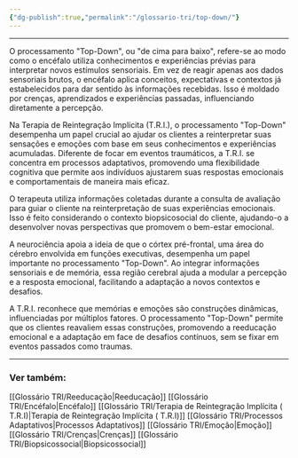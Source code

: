 ```yaml
---
{"dg-publish":true,"permalink":"/glossario-tri/top-down/"}
---
```


---

O processamento "Top-Down", ou "de cima para baixo", refere-se ao modo como o encéfalo utiliza conhecimentos e experiências prévias para interpretar novos estímulos sensoriais. Em vez de reagir apenas aos dados sensoriais brutos, o encéfalo aplica conceitos, expectativas e contextos já estabelecidos para dar sentido às informações recebidas. Isso é moldado por crenças, aprendizados e experiências passadas, influenciando diretamente a percepção.

Na Terapia de Reintegração Implícita (T.R.I.), o processamento "Top-Down" desempenha um papel crucial ao ajudar os clientes a reinterpretar suas sensações e emoções com base em seus conhecimentos e experiências acumuladas. Diferente de focar em eventos traumáticos, a T.R.I. se concentra em processos adaptativos, promovendo uma flexibilidade cognitiva que permite aos indivíduos ajustarem suas respostas emocionais e comportamentais de maneira mais eficaz.

O terapeuta utiliza informações coletadas durante a consulta de avaliação para guiar o cliente na reinterpretação de suas experiências emocionais. Isso é feito considerando o contexto biopsicosocial do cliente, ajudando-o a desenvolver novas perspectivas que promovem o bem-estar emocional.

 A neurociência apoia a ideia de que o córtex pré-frontal, uma área do cérebro envolvida em funções executivas, desempenha um papel importante no processamento "Top-Down". Ao integrar informações sensoriais e de memória, essa região cerebral ajuda a modular a percepção e a resposta emocional, facilitando a adaptação a novos contextos e desafios.

A T.R.I. reconhece que memórias e emoções são construções dinâmicas, influenciadas por múltiplos fatores. O processamento "Top-Down" permite que os clientes reavaliem essas construções, promovendo a reeducação emocional e a adaptação em face de desafios contínuos, sem se fixar em eventos passados como traumas.


----

### Ver também:

[[Glossário TRI/Reeducação\|Reeducação]]
[[Glossário TRI/Encéfalo\|Encéfalo]]
[[Glossário TRI/Terapia de Reintegração Implícita ( T.R.I)\|Terapia de Reintegração Implícita ( T.R.I)]]
[[Glossário TRI/Processos Adaptativos\|Processos Adaptativos]]
[[Glossário TRI/Emoção\|Emoção]]
[[Glossário TRI/Crenças\|Crenças]]
[[Glossário TRI/Biopsicossocial\|Biopsicossocial]]


